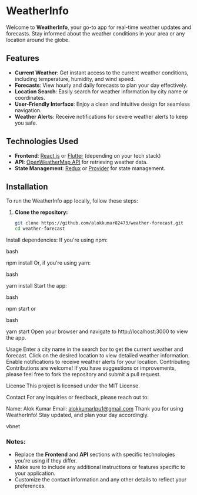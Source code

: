 # WeatherInfo

Welcome to **WeatherInfo**, your go-to app for real-time weather updates and forecasts. Stay informed about the weather conditions in your area or any location around the globe.

## Features

- **Current Weather**: Get instant access to the current weather conditions, including temperature, humidity, and wind speed.
- **Forecasts**: View hourly and daily forecasts to plan your day effectively.
- **Location Search**: Easily search for weather information by city name or coordinates.
- **User-Friendly Interface**: Enjoy a clean and intuitive design for seamless navigation.
- **Weather Alerts**: Receive notifications for severe weather alerts to keep you safe.

## Technologies Used

- **Frontend**: [React.js](https://reactjs.org/) or [Flutter](https://flutter.dev/) (depending on your tech stack)
- **API**: [OpenWeatherMap API](https://openweathermap.org/api) for retrieving weather data.
- **State Management**: [Redux](https://redux.js.org/) or [Provider](https://pub.dev/packages/provider) for state management.

## Installation

To run the WeatherInfo app locally, follow these steps:

1. **Clone the repository:**
   ```bash
   git clone https://github.com/alokkumar82473/weather-forecast.git
   cd weather-forecast
Install dependencies: If you're using npm:

bash

npm install
Or, if you're using yarn:

bash

yarn install
Start the app:

bash

npm start
or

bash

yarn start
Open your browser and navigate to http://localhost:3000 to view the app.

Usage
Enter a city name in the search bar to get the current weather and forecast.
Click on the desired location to view detailed weather information.
Enable notifications to receive weather alerts for your location.
Contributing
Contributions are welcome! If you have suggestions or improvements, please feel free to fork the repository and submit a pull request.

License
This project is licensed under the MIT License.

Contact
For any inquiries or feedback, please reach out to:

Name: Alok Kumar
Email: alokkumarlpu1@gmail.com
Thank you for using WeatherInfo! Stay updated, and plan your day accordingly.

vbnet


### Notes:
- Replace the **Frontend** and **API** sections with specific technologies you're using if they differ.
- Make sure to include any additional instructions or features specific to your application.
- Customize the contact information and any other details to reflect your preferences.
